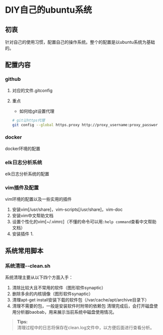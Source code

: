 # DIY自己的ubuntu系统
## 初衷
针对自己的使用习惯，配置自己的操作系统。整个的配置是以ubuntu系统为基础的。

## 配置内容
### github
1. 对应的文件.gitconfig
2. 重点
	* 如何给git设置代理
	
	```bash
	# git让https代理
	git config --global https.proxy http://proxy_username:proxy_password@proxy_ip:port
	```

### docker
docker环境的配置

### elk日志分析系统
elk日志分析系统的配置

### vim插件及配置
vim环境的配置以及一些实用的插件  
1. 安装vim[/usr/share]，vim-scripts[/usr/share]，vim-doc
2. 安装vim中文帮助文档
3. 设置个性化的vim[~/.vimrc]（不懂的命令可以用`:help command`查看中文帮助文档）
4. 安装插件
	1. 

## 系统常用脚本
### 系统清理--clean.sh
系统清理主要从以下四个方面入手：  
1. 清除比较大且不常用的软件（图形软件synaptic）
2. 删除多余的内核镜像（图形软件synaptic）
3. 清理apt-get install安装下载的软件包（/var/cache/apt/archive目录下）
4. 清理不需要的包，一般是安装软件时附带的依赖包
清理完成后，会打开磁盘使用分析器baobab，用来展示当前系统中磁盘使用情况。

> **Tips:**  
> 清理过程中的日志将保存在clean.log文件中，以方便后面进行查看分析。


